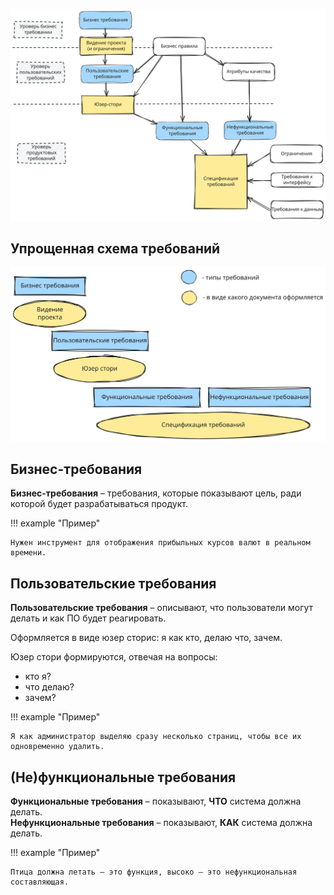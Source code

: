 ![testing-requirements-levels-and-types.excalidraw](../../assets/attachments/testing-requirements-levels-and-types.excalidraw.svg)  

## Упрощенная схема требований  

![testing-requirements-levels-and-types-simplified.excalidraw](../../assets/attachments/testing-requirements-levels-and-types-simplified.excalidraw.svg)  

## Бизнес-требования

**Бизнес-требования** – требования, которые показывают цель, ради которой будет разрабатываться продукт.  

!!! example "Пример"  

	Нужен инструмент для отображения прибыльных курсов валют в реальном времени.  
## Пользовательские требования

**Пользовательские требования** – описывают, что пользователи могут делать и как ПО будет реагировать.  

Оформляется в виде юзер сторис: я как кто, делаю что, зачем.  

Юзер стори формируются, отвечая на вопросы:  

- кто я?  
- что делаю?  
- зачем?  

!!! example "Пример"  

	Я как администратор выделяю сразу несколько страниц, чтобы все их одновременно удалить.  

## (Не)функциональные требования

**Функциональные требования** – показывают, **ЧТО** система должна делать.  
**Нефункциональные требования** – показывают, **КАК** система должна делать.  

!!! example "Пример"  

	Птица должна летать – это функция, высоко – это нефункциональная составляющая.